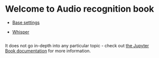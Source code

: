 # Welcome to Audio recognition book



- [Base settings](setup.md)


- [Whisper](whisper.md)


```{tableofcontents}
```

It does not go in-depth into any particular topic - check out [the Jupyter Book documentation](https://jupyterbook.org) for more information.